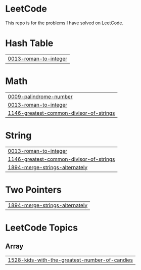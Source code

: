 # LeetCode

This repo is for the problems I have solved on LeetCode.


# Hash Table
|  |
| ------- |
| [0013-roman-to-integer](https://github.com/SarahEGreer/LeetCode/tree/master/0013-roman-to-integer) |
# Math
|  |
| ------- |
| [0009-palindrome-number](https://github.com/SarahEGreer/LeetCode/tree/master/0009-palindrome-number) |
| [0013-roman-to-integer](https://github.com/SarahEGreer/LeetCode/tree/master/0013-roman-to-integer) |
| [1146-greatest-common-divisor-of-strings](https://github.com/SarahEGreer/LeetCode/tree/master/1146-greatest-common-divisor-of-strings) |
# String
|  |
| ------- |
| [0013-roman-to-integer](https://github.com/SarahEGreer/LeetCode/tree/master/0013-roman-to-integer) |
| [1146-greatest-common-divisor-of-strings](https://github.com/SarahEGreer/LeetCode/tree/master/1146-greatest-common-divisor-of-strings) |
| [1894-merge-strings-alternately](https://github.com/SarahEGreer/LeetCode/tree/master/1894-merge-strings-alternately) |
# Two Pointers
|  |
| ------- |
| [1894-merge-strings-alternately](https://github.com/SarahEGreer/LeetCode/tree/master/1894-merge-strings-alternately) |
<!---LeetCode Topics Start-->
# LeetCode Topics
## Array
|  |
| ------- |
| [1528-kids-with-the-greatest-number-of-candies](https://github.com/SarahEGreer/LeetCode/tree/master/1528-kids-with-the-greatest-number-of-candies) |
<!---LeetCode Topics End-->